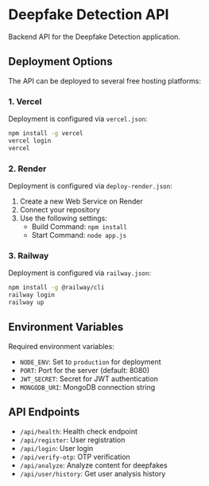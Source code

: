 # Deepfake Detection API

Backend API for the Deepfake Detection application.

## Deployment Options

The API can be deployed to several free hosting platforms:

### 1. Vercel

Deployment is configured via `vercel.json`:

```bash
npm install -g vercel
vercel login
vercel
```

### 2. Render

Deployment is configured via `deploy-render.json`:

1. Create a new Web Service on Render
2. Connect your repository
3. Use the following settings:
   - Build Command: `npm install`
   - Start Command: `node app.js`

### 3. Railway

Deployment is configured via `railway.json`:

```bash
npm install -g @railway/cli
railway login
railway up
```

## Environment Variables

Required environment variables:

- `NODE_ENV`: Set to `production` for deployment
- `PORT`: Port for the server (default: 8080)
- `JWT_SECRET`: Secret for JWT authentication
- `MONGODB_URI`: MongoDB connection string

## API Endpoints

- `/api/health`: Health check endpoint
- `/api/register`: User registration
- `/api/login`: User login
- `/api/verify-otp`: OTP verification
- `/api/analyze`: Analyze content for deepfakes
- `/api/user/history`: Get user analysis history 